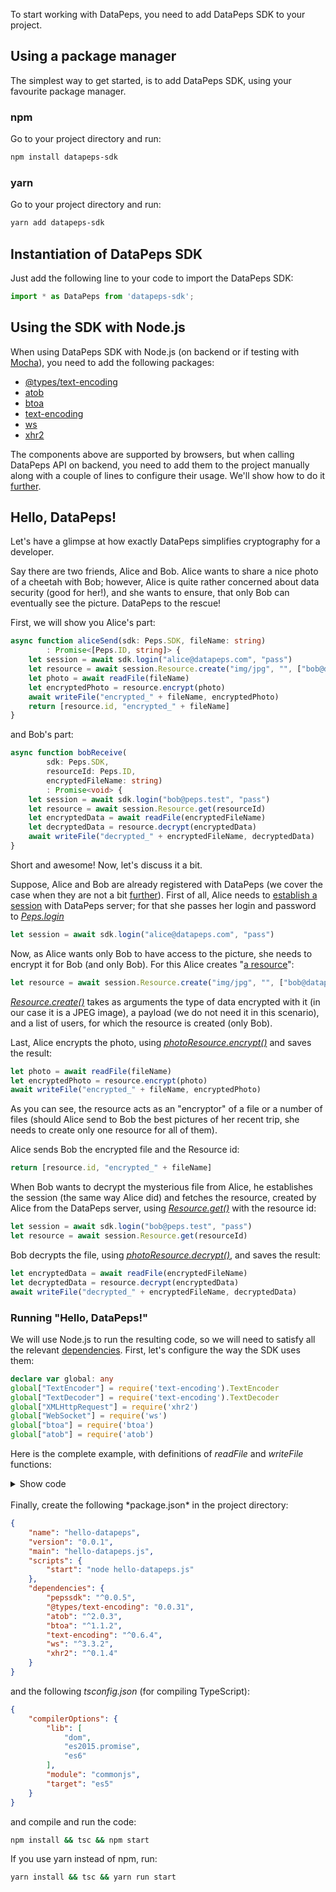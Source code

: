 <!-- % Setting up -->

To start working with DataPeps, you need to add DataPeps SDK to your project.

## Using a package manager

The simplest way to get started, is to add DataPeps SDK, using your favourite package manager.

### npm

Go to your project directory and run:

```bash
npm install datapeps-sdk
```

### yarn

Go to your project directory and run:

```bash
yarn add datapeps-sdk
```

## Instantiation of DataPeps SDK

Just add the following line to your code to import the DataPeps SDK:

```typescript
import * as DataPeps from 'datapeps-sdk';
```

## Using the SDK with Node.js

When using DataPeps SDK with Node.js (on backend or if testing with [Mocha](https://mochajs.org/)), you need to add the following packages:
* [@types/text-encoding](https://www.npmjs.com/package/@types/text-encoding)
* [atob](https://www.npmjs.com/package/atob)
* [btoa](https://www.npmjs.com/package/btoa)
* [text-encoding](https://www.npmjs.com/package/text-encoding)
* [ws](https://www.npmjs.com/package/ws)
* [xhr2](https://www.npmjs.com/package/xhr2)

The components above are supported by browsers, but when calling DataPeps API on backend, you need to add them to the project manually along with a couple of lines to configure their usage. We'll show how to do it [further](#hello-datapeps-revisited).

## Hello, DataPeps!

Let's have a glimpse at how exactly DataPeps simplifies cryptography for a developer.

Say there are two friends, Alice and Bob. Alice wants to share a nice photo of a cheetah with Bob; however, Alice is quite rather concerned about data security (good for her!), and she wants to ensure, that only Bob can eventually see the picture. DataPeps to the rescue!

First, we will show you Alice's part:

```typescript
async function aliceSend(sdk: Peps.SDK, fileName: string)
        : Promise<[Peps.ID, string]> {
    let session = await sdk.login("alice@datapeps.com", "pass")
    let resource = await session.Resource.create("img/jpg", "", ["bob@datapeps.com"])
    let photo = await readFile(fileName)
    let encryptedPhoto = resource.encrypt(photo)
    await writeFile("encrypted_" + fileName, encryptedPhoto)
    return [resource.id, "encrypted_" + fileName]
}
```

and Bob's part:

```typescript
async function bobReceive(
        sdk: Peps.SDK,
        resourceId: Peps.ID,
        encryptedFileName: string)
        : Promise<void> {
    let session = await sdk.login("bob@peps.test", "pass")
    let resource = await session.Resource.get(resourceId)
    let encryptedData = await readFile(encryptedFileName)
    let decryptedData = resource.decrypt(encryptedData)
    await writeFile("decrypted_" + encryptedFileName, decryptedData)
}
```

Short and awesome! Now, let's discuss it a bit.

Suppose, Alice and Bob are already registered with DataPeps (we cover the case when they are not a bit [further](#identity-registration)). First of all, Alice needs to [establish a session](#session-establishment) with DataPeps server; for that she passes her login and password to [*Peps.login*](#Peps.Login)

```typescript
let session = await sdk.login("alice@datapeps.com", "pass")
```
Now, as Alice wants only Bob to have access to the picture, she needs to encrypt it for Bob (and only Bob). For this Alice creates "[a resource](#peps-resource)":

```typescript
let resource = await session.Resource.create("img/jpg", "", ["bob@datapeps.com"])
```

 [*Resource.create()*](#Resource.Create) takes as arguments the type of data encrypted with it (in our case it is a JPEG image), a payload (we do not need it in this scenario), and a list of users, for which the resource is created (only Bob).

Last, Alice encrypts the photo, using [*photoResource.encrypt()*](#Resource.Encrypt) and saves the result:

```typescript
let photo = await readFile(fileName)
let encryptedPhoto = resource.encrypt(photo)
await writeFile("encrypted_" + fileName, encryptedPhoto)
```

As you can see, the resource acts as an "encryptor" of a file or a number of files (should Alice send to Bob the best pictures of her recent trip, she needs to create only one resource for all of them).

Alice sends Bob the encrypted file and the Resource id:

```typescript
return [resource.id, "encrypted_" + fileName]
```

When Bob wants to decrypt the mysterious file from Alice, he establishes the session (the same way Alice did) and fetches the resource, created by Alice from the DataPeps server, using [*Resource.get()*](#Resource.Get) with the resource id:

```typescript
let session = await sdk.login("bob@peps.test", "pass")
let resource = await session.Resource.get(resourceId)
```

Bob decrypts the file, using [*photoResource.decrypt()*](#Resource.Decrypt), and saves the result:

```typescript
let encryptedData = await readFile(encryptedFileName)
let decryptedData = resource.decrypt(encryptedData)
await writeFile("decrypted_" + encryptedFileName, decryptedData)
```

### Running "Hello, DataPeps!"

We will use Node.js to run the resulting code, so we will need to satisfy all the relevant [dependencies](#using-the-sdk-with-nodejs). First, let's configure the way the SDK uses them:

```typescript
declare var global: any  
global["TextEncoder"] = require('text-encoding').TextEncoder                                                                                                                                                                                                            
global["TextDecoder"] = require('text-encoding').TextDecoder                                                                                                                                                                                               
global["XMLHttpRequest"] = require('xhr2')                                                                                                                                                                                                                                                          
global["WebSocket"] = require('ws')                                                                              
global["btoa"] = require('btoa')
global["atob"] = require('atob')
```

Here is the complete example, with definitions of *readFile* and *writeFile* functions:

<details>
  <summary>
    Show code
  </summary>

```typescript
declare var global: any  
global["TextEncoder"] = require('text-encoding').TextEncoder                                                                                                                                                                                                            
global["TextDecoder"] = require('text-encoding').TextDecoder                                                                                                                                                                                               
global["XMLHttpRequest"] = require('xhr2')                                                                                                                                                                                                                                                          
global["WebSocket"] = require('ws')                                                                              
global["btoa"] = require('btoa')
global["atob"] = require('atob')

import * as Peps from 'pepssdk'
import * as Fs from 'fs'

function readFile(filePath: string): Promise<Buffer> {
    return new Promise<Buffer>((resolve, reject) => {
        let data = Fs.readFile(filePath, (e, data) => {
            if (e) {
                return reject(e)
            }
            return resolve(data)
        })
    })
}

function writeFile(filePath: string, data: Uint8Array): Promise<void> {
    return new Promise<void>((resolve, reject) => {
        Fs.writeFile(filePath, data, (e) => {
            if (e) {
                return reject(e)
            }
            return resolve()
        })
    })
}

async function aliceSend(sdk: Peps.SDK, fileName: string)
        : Promise<[Peps.ID, string]> {
    let session = await sdk.login("alice@datapeps.com", "pass")
    let resource = await session.Resource.create("img/jpg", "", ["bob@datapeps.com"])
    let photo = await readFile(fileName)
    let encryptedPhoto = resource.encrypt(photo)
    await writeFile("encrypted_" + fileName, encryptedPhoto)
    return [resource.id, "encrypted_" + fileName]
}

async function bobReceive(
        sdk: Peps.SDK,
        resourceId: Peps.ID,
        encryptedFileName: string)
        : Promise<void> {
    let session = await sdk.login("bob@datapeps.com", "pass")
    let resource = await session.Resource.get(resourceId)
    let encryptedData = await readFile(encryptedFileName)
    let decryptedData = resource.decrypt(encryptedData)
    await writeFile("decrypted_" + encryptedFileName, decryptedData)
}

async function main() {
    var sdk = new Peps.SDK("https://192.168.99.100:32511")
    var [resourceId, encryptedFileName] = await aliceSend(sdk, "awmore.jpg")
    await bobReceive(sdk, resourceId, encryptedFileName)
}

main().catch((_) => process.stdout.write("An error has occurred\n"))
```
</details>
<br>
Finally, create the following *package.json* in the project directory:

```json
{
    "name": "hello-datapeps",
    "version": "0.0.1",
    "main": "hello-datapeps.js",
    "scripts": {
        "start": "node hello-datapeps.js"
    },
    "dependencies": {
        "pepssdk": "^0.0.5",
        "@types/text-encoding": "0.0.31",
        "atob": "^2.0.3",
        "btoa": "^1.1.2",
        "text-encoding": "^0.6.4",
        "ws": "^3.3.2",
        "xhr2": "^0.1.4"
    }
}
```

and the following *tsconfig.json* (for compiling TypeScript):

```json
{
    "compilerOptions": {
        "lib": [
            "dom",
            "es2015.promise",
            "es6"
        ],
        "module": "commonjs",
        "target": "es5"
    }
}
```
and compile and run the code:

```bash
npm install && tsc && npm start
```

If you use yarn instead of npm, run:

```bash
yarn install && tsc && yarn run start
```
